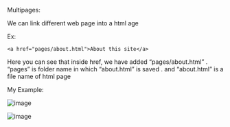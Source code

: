 Multipages:

We can link different web page into a html age

Ex:

    <a href="pages/about.html">About this site</a>

Here you can see that inside href, we have added “pages/about.html” . “pages” is folder name in which “about.html” is saved .  and “about.html” is a file name of html page

My Example:
 
![image](https://user-images.githubusercontent.com/111358462/234057755-52e572c4-1e57-4174-ba61-b72fdec868d9.png)

![image](https://user-images.githubusercontent.com/111358462/234057782-0f0a5819-3db7-4cde-9e36-5d8a9b65dd3e.png)

 
